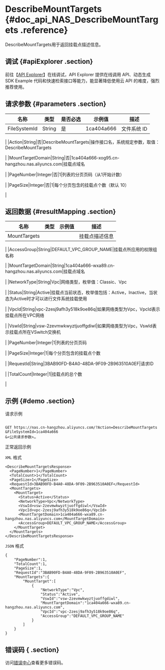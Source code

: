 # DescribeMountTargets {#doc_api_NAS_DescribeMountTargets .reference}

DescribeMountTargets用于返回挂载点描述信息。

## 调试 {#apiExplorer .section}

前往【[API Explorer](https://api.aliyun.com/#product=NAS&api=DescribeMountTargets)】在线调试，API Explorer 提供在线调用 API、动态生成 SDK Example 代码和快速检索接口等能力，能显著降低使用云 API 的难度，强烈推荐使用。

## 请求参数 {#parameters .section}

|名称|类型|是否必选|示例值|描述|
|--|--|----|---|--|
|FileSystemId|String|是|1ca404a666|文件系统 ID

 |
|Action|String|否|DescribeMountTargets|操作接口名，系统规定参数，取值：DescribeMountTargets

 |
|MountTargetDomain|String|否|1ca404a666-xog95.cn-hangzhou.nas.aliyuncs.com|挂载点域名

 |
|PageNumber|Integer|否|1|列表的分页页码（从1开始计数）

 |
|PageSize|Integer|否|1|每个分页包含的挂载点个数（默认 10）

 |

## 返回数据 {#resultMapping .section}

|名称|类型|示例值|描述|
|--|--|---|--|
|MountTargets| | |挂载点描述信息

 |
|AccessGroup|String|DEFAULT\_VPC\_GROUP\_NAME|挂载点所应用的权限组名称

 |
|MountTargetDomain|String|1ca404a666-wxa89.cn-hangzhou.nas.aliyuncs.com|挂载点域名

 |
|NetworkType|String|Vpc|网络类型，枚举值：Classic、Vpc

 |
|Status|String|Active|挂载点当前状态，枚举值包括：Active，Inactive，当状态为Active时才可以进行文件系统挂载使用

 |
|VpcId|String|vpc-2zesj9afh3y518k9oe86q|如果网络类型为Vpc，VpcId表示挂载点所在VPC网络

 |
|VswId|String|vsw-2zevmwkwyztjuoffgdiwl|如果网络类型为Vpc，VswId表示挂载点所在VSwitch交换机

 |
|PageNumber|Integer|1|列表的分页页码

 |
|PageSize|Integer|1|每个分页包含的挂载点个数

 |
|RequestId|String|3BAB90FD-B4A0-48DA-9F09-2B963510A0EF|请求ID

 |
|TotalCount|Integer|1|挂载点的总个数

 |

## 示例 {#demo .section}

请求示例

``` {#request_demo}

GET https://nas.cn-hangzhou.aliyuncs.com/?Action=DescribeMountTargets
&FileSystemId=1ca404a666
&<公共请求参数>…

```

正常返回示例

`XML` 格式

``` {#xml_return_success_demo}
<DescribeMountTargetsResponse>
  <PageNumber>1</PageNumber>
  <TotalCount>1</TotalCount>
  <PageSize>1</PageSize>
  <RequestId>3BAB90FD-B4A0-48DA-9F09-2B963510A0EF</RequestId>
  <MountTargets>
    <MountTarget>
      <Status>Active</Status>
      <NetworkType>Vpc</NetworkType>
      <VswId>vsw-2zevmwkwyztjuoffgdiwl</VswId>
      <VpcId>vpc-2zesj9afh3y518k9oe86q</VpcId>
      <MountTargetDomain>1ca404a666-wxa89.cn-hangzhou.nas.aliyuncs.com</MountTargetDomain>
      <AccessGroup>DEFAULT_VPC_GROUP_NAME</AccessGroup>
    </MountTarget>
  </MountTargets>
</DescribeMountTargetsResponse>

```

`JSON` 格式

``` {#json_return_success_demo}
{
	"PageNumber":1,
	"TotalCount":1,
	"PageSize":1,
	"RequestId":"3BAB90FD-B4A0-48DA-9F09-2B963510A0EF",
	"MountTargets":{
		"MountTarget":[
			{
				"NetworkType":"Vpc",
				"Status":"Active",
				"VswId":"vsw-2zevmwkwyztjuoffgdiwl",
				"MountTargetDomain":"1ca404a666-wxa89.cn-hangzhou.nas.aliyuncs.com",
				"VpcId":"vpc-2zesj9afh3y518k9oe86q",
				"AccessGroup":"DEFAULT_VPC_GROUP_NAME"
			}
		]
	}
}
```

## 错误码 { .section}

访问[错误中心](https://error-center.aliyun.com/status/product/NAS)查看更多错误码。

